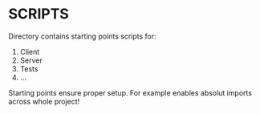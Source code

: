 # SCRIPTS
Directory contains starting points scripts for:
1. Client
2. Server
3. Tests
4. ...

Starting points ensure proper setup.
For example enables absolut imports across whole project!
